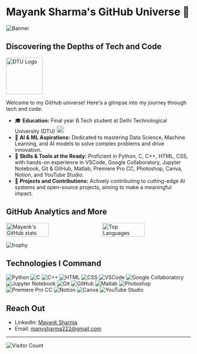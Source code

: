 # Mayank Sharma's GitHub Universe 🌟

![Banner](https://your-banner-image-link.com)

## Discovering the Depths of Tech and Code

<p align="left">
  <img src="https://scontent.fdel8-2.fna.fbcdn.net/v/t39.30808-6/305655806_421582943444336_1035178317495026491_n.jpg?_nc_cat=104&ccb=1-7&_nc_sid=6ee11a&_nc_ohc=dpUPaJ-9nMUQ7kNvgH6hL-N&_nc_ht=scontent.fdel8-2.fna&oh=00_AYBgvPGFVt0qJ6f-UFXBP3IAd2ZfOsHn0bsKBIw9JJD_HQ&oe=667FA4AF" alt="DTU Logo" width="100"/>
</p>

Welcome to my GitHub universe! Here's a glimpse into my journey through tech and code:

- 🎓 **Education:** Final year B.Tech student at Delhi Technological University (DTU) <img src="https://scontent.fdel8-2.fna.fbcdn.net/v/t39.30808-6/305655806_421582943444336_1035178317495026491_n.jpg?_nc_cat=104&ccb=1-7&_nc_sid=6ee11a&_nc_ohc=dpUPaJ-9nMUQ7kNvgH6hL-N&_nc_ht=scontent.fdel8-2.fna&oh=00_AYBgvPGFVt0qJ6f-UFXBP3IAd2ZfOsHn0bsKBIw9JJD_HQ&oe=667FA4AF" alt="DTU Logo" width="20"/>
- 🧠 **AI & ML Aspirations:** Dedicated to mastering Data Science, Machine Learning, and AI models to solve complex problems and drive innovation.
- 🔧 **Skills & Tools at the Ready:** Proficient in Python, C, C++, HTML, CSS, with hands-on experience in VSCode, Google Collaboratory, Jupyter Notebook, Git & GitHub, Matlab, Premiere Pro CC, Photoshop, Canva, Notion, and YouTube Studio.
- 🚀 **Projects and Contributions:** Actively contributing to cutting-edge AI systems and open-source projects, aiming to make a meaningful impact.

## GitHub Analytics and More

<div style="display: flex; justify-content: space-between;">
  <img src="https://github-readme-stats.vercel.app/api?username=MAINKS&show_icons=true&theme=radical" alt="Mayank's GitHub stats" width="48%"/>
  <img src="https://github-readme-stats.vercel.app/api/top-langs/?username=MAINKS&layout=compact&theme=radical" alt="Top Languages" width="48%"/>
</div>

![trophy](https://github-profile-trophy.vercel.app/?username=MAINKS&theme=radical)

## Technologies I Command
![Python](https://img.shields.io/badge/-Python-3776AB?style=flat-square&logo=python&logoColor=white)
![C](https://img.shields.io/badge/-C-00599C?style=flat-square&logo=c&logoColor=white)
![C++](https://img.shields.io/badge/-C++-00599C?style=flat-square&logo=cplusplus&logoColor=white)
![HTML](https://img.shields.io/badge/-HTML-E34F26?style=flat-square&logo=html5&logoColor=white)
![CSS](https://img.shields.io/badge/-CSS-1572B6?style=flat-square&logo=css3&logoColor=white)
![VSCode](https://img.shields.io/badge/-VSCode-007ACC?style=flat-square&logo=visual-studio-code&logoColor=white)
![Google Collaboratory](https://img.shields.io/badge/-Google%20Collaboratory-F9AB00?style=flat-square&logo=google-colab&logoColor=white)
![Jupyter Notebook](https://img.shields.io/badge/-Jupyter%20Notebook-F37626?style=flat-square&logo=jupyter&logoColor=white)
![Git](https://img.shields.io/badge/-Git-F05032?style=flat-square&logo=git&logoColor=white)
![GitHub](https://img.shields.io/badge/-GitHub-181717?style=flat-square&logo=github&logoColor=white)
![Matlab](https://img.shields.io/badge/-Matlab-0076A8?style=flat-square&logo=mathworks&logoColor=white)
![Photoshop](https://img.shields.io/badge/-Photoshop-31A8FF?style=flat-square&logo=adobe-photoshop&logoColor=white)
![Premiere Pro CC](https://img.shields.io/badge/-Premiere%20Pro%20CC-9999FF?style=flat-square&logo=adobe-premiere-pro&logoColor=white)
![Notion](https://img.shields.io/badge/-Notion-000000?style=flat-square&logo=notion&logoColor=white)
![Canva](https://img.shields.io/badge/-Canva-00C4CC?style=flat-square&logo=canva&logoColor=white)
![YouTube Studio](https://img.shields.io/badge/-YouTube%20Studio-FF0000?style=flat-square&logo=youtube&logoColor=white)

## Reach Out
- LinkedIn: [Mayank Sharma](https://www.linkedin.com/in/mayank-sharma-123456/)
- Email: manysharma222@gmail.com

---

![Visitor Count](https://komarev.com/ghpvc/?username=MAINKS&style=flat-square)
